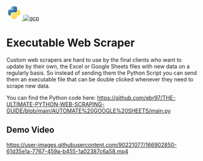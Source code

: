 <a href="https://www.python.org" target="_blank" rel="noreferrer"> <img src="https://raw.githubusercontent.com/devicons/devicon/master/icons/python/python-original.svg" alt="python" width="40" height="40"/> </a>
<a href="https://cloud.google.com" target="_blank" rel="noreferrer"> <img src="https://www.vectorlogo.zone/logos/google_cloud/google_cloud-icon.svg" alt="gcp" width="40" height="40"/> </a>
# Executable Web Scraper
Custom web scrapers are hard to use by the final clients who want to update by their own, the Excel or Google Sheets files with new data on a regularly basis. So instead of sending them the Python Script you can send them an executable file that can be double clicked whenever they need to scrape new data.

You can find the Python code here: https://github.com/ebr97/THE-ULTIMATE-PYTHON-WEB-SCRAPING-GUIDE/blob/main/AUTOMATE%20GOOGLE%20SHEETS/main.py

## Demo Video




https://user-images.githubusercontent.com/90221077/166902850-61d35e1a-7767-459a-b455-1a02387c6a58.mp4

